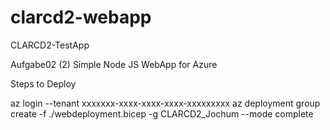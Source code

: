 # clarcd2-webapp
CLARCD2-TestApp

Aufgabe02 (2) Simple Node JS WebApp for Azure

Steps to Deploy 

az login --tenant xxxxxxx-xxxx-xxxx-xxxx-xxxxxxxxx
az deployment group create -f ./webdeployment.bicep -g CLARCD2_Jochum --mode complete